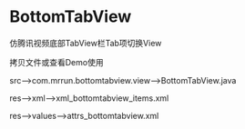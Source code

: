 # BottomTabView
仿腾讯视频底部TabView栏Tab项切换View

拷贝文件或查看Demo使用

src-->com.mrrun.bottomtabview.view-->BottomTabView.java

res-->xml-->xml_bottomtabview_items.xml

res-->values-->attrs_bottomtabview.xml
